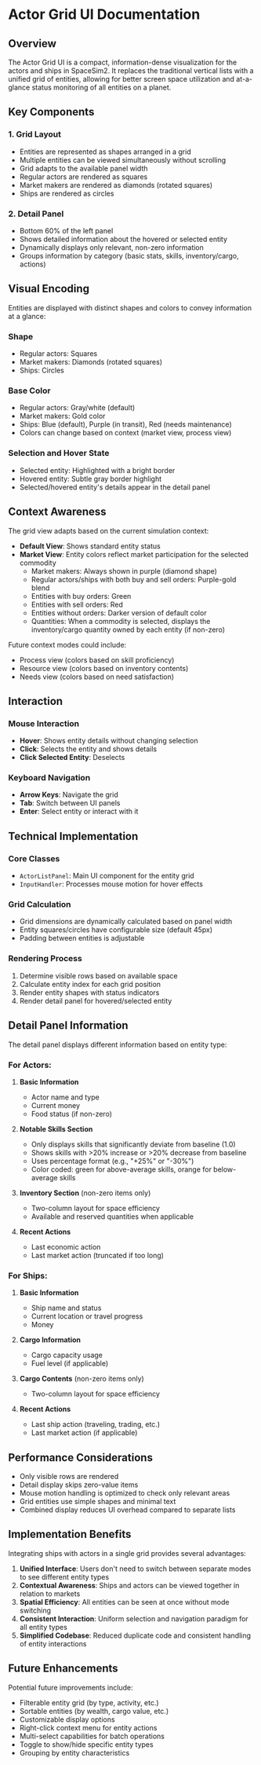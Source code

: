 # Actor Grid UI Documentation

## Overview

The Actor Grid UI is a compact, information-dense visualization for the actors and ships in SpaceSim2. It replaces the traditional vertical lists with a unified grid of entities, allowing for better screen space utilization and at-a-glance status monitoring of all entities on a planet.

## Key Components

### 1. Grid Layout
- Entities are represented as shapes arranged in a grid
- Multiple entities can be viewed simultaneously without scrolling
- Grid adapts to the available panel width
- Regular actors are rendered as squares
- Market makers are rendered as diamonds (rotated squares)
- Ships are rendered as circles

### 2. Detail Panel
- Bottom 60% of the left panel
- Shows detailed information about the hovered or selected entity
- Dynamically displays only relevant, non-zero information
- Groups information by category (basic stats, skills, inventory/cargo, actions)

## Visual Encoding

Entities are displayed with distinct shapes and colors to convey information at a glance:

### Shape
- Regular actors: Squares
- Market makers: Diamonds (rotated squares)
- Ships: Circles

### Base Color
- Regular actors: Gray/white (default)
- Market makers: Gold color
- Ships: Blue (default), Purple (in transit), Red (needs maintenance)
- Colors can change based on context (market view, process view)

### Selection and Hover State
- Selected entity: Highlighted with a bright border
- Hovered entity: Subtle gray border highlight
- Selected/hovered entity's details appear in the detail panel

## Context Awareness

The grid view adapts based on the current simulation context:

- **Default View**: Shows standard entity status
- **Market View**: Entity colors reflect market participation for the selected commodity
  - Market makers: Always shown in purple (diamond shape)
  - Regular actors/ships with both buy and sell orders: Purple-gold blend
  - Entities with buy orders: Green
  - Entities with sell orders: Red
  - Entities without orders: Darker version of default color
  - Quantities: When a commodity is selected, displays the inventory/cargo quantity owned by each entity (if non-zero)

Future context modes could include:
- Process view (colors based on skill proficiency)
- Resource view (colors based on inventory contents)
- Needs view (colors based on need satisfaction)

## Interaction

### Mouse Interaction
- **Hover**: Shows entity details without changing selection
- **Click**: Selects the entity and shows details
- **Click Selected Entity**: Deselects

### Keyboard Navigation
- **Arrow Keys**: Navigate the grid
- **Tab**: Switch between UI panels
- **Enter**: Select entity or interact with it

## Technical Implementation

### Core Classes
- `ActorListPanel`: Main UI component for the entity grid
- `InputHandler`: Processes mouse motion for hover effects

### Grid Calculation
- Grid dimensions are dynamically calculated based on panel width
- Entity squares/circles have configurable size (default 45px)
- Padding between entities is adjustable

### Rendering Process
1. Determine visible rows based on available space
2. Calculate entity index for each grid position
3. Render entity shapes with status indicators
4. Render detail panel for hovered/selected entity

## Detail Panel Information

The detail panel displays different information based on entity type:

### For Actors:
1. **Basic Information**
   - Actor name and type
   - Current money
   - Food status (if non-zero)

2. **Notable Skills Section**
   - Only displays skills that significantly deviate from baseline (1.0)
   - Shows skills with >20% increase or >20% decrease from baseline
   - Uses percentage format (e.g., "+25%" or "-30%")
   - Color coded: green for above-average skills, orange for below-average skills

3. **Inventory Section** (non-zero items only)
   - Two-column layout for space efficiency
   - Available and reserved quantities when applicable

4. **Recent Actions**
   - Last economic action
   - Last market action (truncated if too long)

### For Ships:
1. **Basic Information**
   - Ship name and status
   - Current location or travel progress
   - Money

2. **Cargo Information**
   - Cargo capacity usage
   - Fuel level (if applicable)

3. **Cargo Contents** (non-zero items only)
   - Two-column layout for space efficiency

4. **Recent Actions**
   - Last ship action (traveling, trading, etc.)
   - Last market action (if applicable)

## Performance Considerations

- Only visible rows are rendered
- Detail display skips zero-value items
- Mouse motion handling is optimized to check only relevant areas
- Grid entities use simple shapes and minimal text
- Combined display reduces UI overhead compared to separate lists

## Implementation Benefits

Integrating ships with actors in a single grid provides several advantages:

1. **Unified Interface**: Users don't need to switch between separate modes to see different entity types
2. **Contextual Awareness**: Ships and actors can be viewed together in relation to markets
3. **Spatial Efficiency**: All entities can be seen at once without mode switching
4. **Consistent Interaction**: Uniform selection and navigation paradigm for all entity types
5. **Simplified Codebase**: Reduced duplicate code and consistent handling of entity interactions

## Future Enhancements

Potential future improvements include:
- Filterable entity grid (by type, activity, etc.)
- Sortable entities (by wealth, cargo value, etc.)
- Customizable display options
- Right-click context menu for entity actions
- Multi-select capabilities for batch operations
- Toggle to show/hide specific entity types
- Grouping by entity characteristics